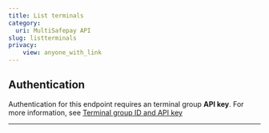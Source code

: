 ```yaml
---
title: List terminals
category:
  uri: MultiSafepay API
slug: listterminals
privacy:
    view: anyone_with_link
---
```


## Authentication

Authentication for this endpoint requires an terminal group **API key**. For more information, see [Terminal group ID and API key](/docs/sites#terminal-group-id-and-api-key)

---